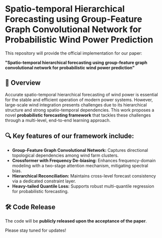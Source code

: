 # Spatio-temporal Hierarchical Forecasting using Group-Feature Graph Convolutional Network for Probabilistic Wind Power Prediction

This repository will provide the official implementation for our paper:

**"Spatio-temporal hierarchical forecasting using group-feature graph convolutional network for probabilistic wind power prediction"**

## 📌 Overview

Accurate spatio-temporal hierarchical forecasting of wind power is essential for the stable and efficient operation of modern power systems. However, large-scale wind integration presents challenges due to its hierarchical structure and strong spatio-temporal dependencies. This work proposes a novel **probabilistic forecasting framework** that tackles these challenges through a multi-level, end-to-end learning approach.

## 🔍 Key features of our framework include:

* **Group-Feature Graph Convolutional Network:** Captures directional topological dependencies among wind farm clusters.
* **Crossformer with Frequency De-biasing:** Enhances frequency-domain modeling with a two-stage attention mechanism, mitigating spectral bias.
* **Hierarchical Reconciliation:** Maintains cross-level forecast consistency via a dedicated constraint layer.
* **Heavy-tailed Quantile Loss:** Supports robust multi-quantile regression for probabilistic forecasting.

## 🛠️ Code Release

The code will be **publicly released upon the acceptance of the paper**.

Please stay tuned for updates!

